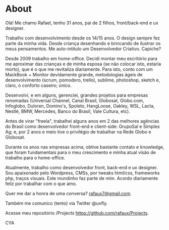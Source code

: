 # About

Olá! Me chamo Rafael, tenho 31 anos, pai de 2 filhos, front/back-end e ux designer.

Trabalho com desenvolvimento desde os 14/15 anos. O design sempre fez parte da minha vida. Desde criança desenhando e brincando de ilustrar os meus pensamentos. Me auto-intitulo um Desenvolvedor Criativo. Capiche?

Desde 2009 trabalho em home-office. Decidi montar meu escritório para me aproximar das crianças e de minha esposa (se não colocar isto, estaria morto), que é o que me revitaliza diariamente. Para isto, conto com um MackBook + Monitor devidamente grande, metodologias ágeis de desenvolvimento (scrum, pomodoro, trello), sublime, photoshop, sketch e, claro, o conforto caseiro; único.

Desenvolvi, e em alguns, gerenciei, grandes projetos para empresas renomadas (Universal Channel, Canal Brasil, Globosat, Globo.com, Infoglobo, Duloren, Domino's, Spoleto, HangLoose, Oakley, WSL, Lacta, Nestlé, BMW, Mercedes, Banco do Brasil, Vale Cultura, etc).

Antes de virar "freela", trabalhei alguns anos em 2 das melhores agências do Brasil como desenvolvedor front-end e client-side: GrupoSal e Simples Ag; e, por 2 anos e meio tive o privilégio de trabalhar na Rede Globo e Globosat.

Durante os anos nas empresas acima, obtive bastante contato e knowledge, que foram fundamentais para o meu crescimento e minha atual visão de trabalho para o home-office.

Atualmente, trabalho como desenvolvedor front, back-end e ux designer. Sou apaixonado pelo Wordpress, CMSs, por tweaks html/css, frameworks php, traços visuais. Este mundinho faz parte de mim. Acordo diariamente feliz por trabalhar com o que amo.

Quer me dar a honra de uma conversa? rafaux7@gmail.com.

Também me comunico (tento) via Twitter @uxfly.

Acesse meu repositório /Projects https://github.com/rafaux/Projects.

CYA
